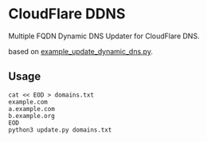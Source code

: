 # CloudFlare DDNS

Multiple FQDN Dynamic DNS Updater for CloudFlare DNS.

based on [example_update_dynamic_dns.py](https://github.com/cloudflare/python-cloudflare/blob/master/examples/example_update_dynamic_dns.py).

## Usage

```
cat << EOD > domains.txt
example.com
a.example.com
b.example.org
EOD
python3 update.py domains.txt
```
